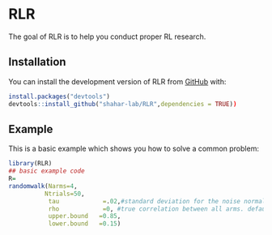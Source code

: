 
<!-- README.md is generated from README.Rmd. Please edit that file -->

# RLR

The goal of RLR is to help you conduct proper RL research.

## Installation

You can install the development version of RLR from
[GitHub](https://github.com/) with:

``` r
install.packages("devtools")
devtools::install_github("shahar-lab/RLR",dependencies = TRUE))
```

## Example

This is a basic example which shows you how to solve a common problem:

``` r
library(RLR)
## basic example code
R=
randomwalk(Narms=4,
          Ntrials=50,
           tau            =.02,#standard deviation for the noise normal distribution of each arm
           rho            =0, #true correlation between all arms. default should be zero
           upper.bound   =0.85,
           lower.bound   =0.15)
```

